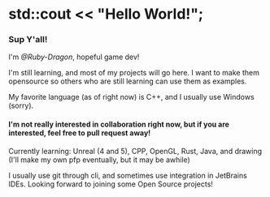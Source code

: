 # std::cout << "Hello World!";

### Sup Y'all!

I'm *@Ruby-Dragon*, hopeful game dev!

I'm still learning, and most of my projects will go here. I want to make them opensource so others who are still learning can use them as examples.

My favorite language (as of right now) is C++, and I usually use Windows (sorry).

#### I'm not really interested in collaboration right now, but if you are interested, feel free to pull request away!

Currently learning: Unreal (4 and 5), CPP, OpenGL, Rust, Java, and drawing (I'll make my own pfp eventually, but it may be awhile)

I usually use git through cli, and sometimes use integration in JetBrains IDEs. Looking forward to joining some Open Source projects!
